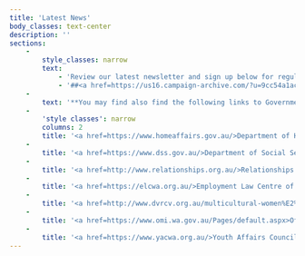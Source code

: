 ```yaml
---
title: 'Latest News'
body_classes: text-center
description: ''
sections:
    -
        style_classes: narrow
        text:
            - 'Review our latest newsletter and sign up below for regular updates.'
            - '##<a href=https://us16.campaign-archive.com/?u=9cc54a1aca50bb1824c727465&id=36ecbe340d>September 2017</a><br>##'
    -
        text: '**You may find also find the following links to Government and other non-profit organisations useful.**'
    -
        'style classes': narrow
        columns: 2
        title: '<a href=https://www.homeaffairs.gov.au/>Department of Home Affairs</a>'
    -
        title: '<a href=https://www.dss.gov.au/>Department of Social Services</a>'
    -
        title: '<a href=http://www.relationships.org.au/>Relationships Australia</a>'
    -
        title: '<a href=https://elcwa.org.au/>Employment Law Centre of WA (Inc)</a>'
    -
        title: '<a href=http://www.dvrcv.org.au/multicultural-women%E2%80%99s-advocacy-service>Multicultural Women''s Advocacy Services</a>'
    -
        title: '<a href=https://www.omi.wa.gov.au/Pages/default.aspx>Office of Multicultural Interests</a>'
    -
        title: '<a href=https://www.yacwa.org.au/>Youth Affairs Council of Western Australia</a>'
---
```


